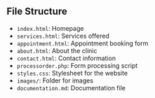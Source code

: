 
## File Structure
- `index.html`: Homepage
- `services.html`: Services offered
- `appointment.html`: Appointment booking form
- `about.html`: About the clinic
- `contact.html`: Contact information
- `processorder.php`: Form processing script
- `styles.css`: Stylesheet for the website
- `images/`: Folder for images
- `documentation.md`: Documentation file

